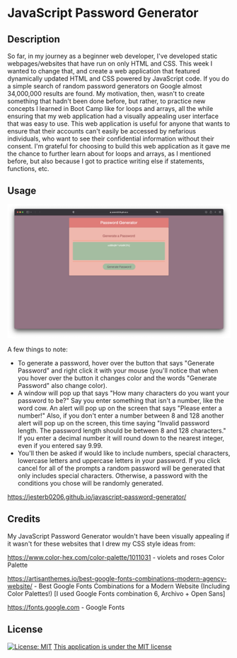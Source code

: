 # JavaScript Password Generator

## Description

So far, in my journey as a beginner web developer, I've developed static webpages/websites that have run on only HTML and CSS. This week I wanted to change that, and create a web application that featured dynamically updated HTML and CSS powered by JavaScript code. If you do a simple search of random password generators on Google almost 34,000,000 results are found. My motivation, then, wasn't to create something that hadn't been done before, but rather, to practice new concepts I learned in Boot Camp like for loops and arrays, all the while ensuring that my web application had a visually appealing user interface that was easy to use. This web application is useful for anyone that wants to ensure that their accounts can't easily be accessed by nefarious individuals, who want to see their confidential information without their consent. I'm grateful for choosing to build this web application as it gave me the chance to further learn about for loops and arrays, as I mentioned before, but also because I got to practice writing else if statements, functions, etc.

## Usage

![JavaScript Password Generator Screenshot](assets/images/javascript-password-generator-screenshot.png)

A few things to note:

- To generate a password, hover over the button that says "Generate Password" and right click it with your mouse (you'll notice that when you hover over the button it changes color and the words "Generate Password" also change color).
- A window will pop up that says "How many characters do you want your password to be?" Say you enter something that isn't a number, like the word cow. An alert will pop up on the screen that says "Please enter a number!" Also, if you don't enter a number between 8 and 128 another alert will pop up on the screen, this time saying "Invalid password length. The password length should be between 8 and 128 characters." If you enter a decimal number it will round down to the nearest integer, even if you entered say 9.99.
- You'll then be asked if would like to include numbers, special characters, lowercase letters and uppercase letters in your password. If you click cancel for all of the prompts a random password will be generated that only includes special characters. Otherwise, a password with the conditions you chose will be randomly generated.

https://jesterb0206.github.io/javascript-password-generator/

## Credits

My JavaScript Password Generator wouldn't have been visually appealing if it wasn't for these websites that I drew my CSS style ideas from:

https://www.color-hex.com/color-palette/1011031 - violets and roses Color Palette 

https://artisanthemes.io/best-google-fonts-combinations-modern-agency-website/ - Best Google Fonts Combinations for a Modern Website (Including Color Palettes!) [I used Google Fonts combination 6, Archivo + Open Sans]

https://fonts.google.com - Google Fonts

## License

[![License: MIT](https://img.shields.io/badge/License-MIT-yellow.svg)](https://opensource.org/licenses/MIT)
[This application is under the MIT license](https://opensource.org/licenses/MIT)

